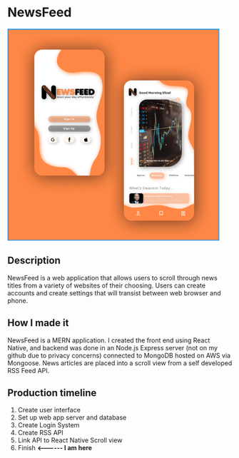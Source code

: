 # NewsFeed


![](images/main.png)

## Description
NewsFeed is a web application that allows users to scroll through news titles from a variety of websites of their choosing.
Users can create accounts and create settings that will transist between web browser and phone.

## How I made it
NewsFeed is a MERN application. I created the front end using React Native, and backend was done in an Node.js Express server (not on my github due to privacy concerns) connected to MongoDB hosted on AWS via Mongoose.
News articles are placed into a scroll view from a self developed RSS Feed API. 

## Production timeline
1. Create user interface
2. Set up web app server and database
3. Create Login System 
4. Create RSS API 
5. Link API to React Native Scroll view 
6. Finish **<------ I am here**
